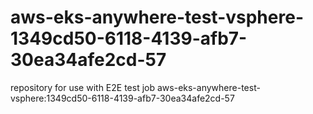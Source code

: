# aws-eks-anywhere-test-vsphere-1349cd50-6118-4139-afb7-30ea34afe2cd-57
repository for use with E2E test job aws-eks-anywhere-test-vsphere:1349cd50-6118-4139-afb7-30ea34afe2cd-57
